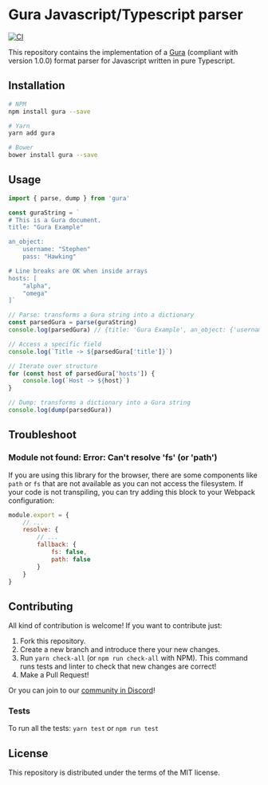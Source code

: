 # Gura Javascript/Typescript parser

[![CI](https://github.com/gura-conf/gura-js-parser/actions/workflows/main.yml/badge.svg?branch=main)](https://github.com/gura-conf/gura-js-parser/actions/workflows/main.yml)

This repository contains the implementation of a [Gura][gura] (compliant with version 1.0.0) format parser for Javascript written in pure Typescript.


## Installation

```sh
# NPM
npm install gura --save

# Yarn
yarn add gura

# Bower
bower install gura --save
```


## Usage

```typescript
import { parse, dump } from 'gura'

const guraString = `
# This is a Gura document.
title: "Gura Example"

an_object:
    username: "Stephen"
    pass: "Hawking"

# Line breaks are OK when inside arrays
hosts: [
    "alpha",
    "omega"
]`

// Parse: transforms a Gura string into a dictionary
const parsedGura = parse(guraString)
console.log(parsedGura) // {title: 'Gura Example', an_object: {'username': 'Stephen', 'pass': 'Hawking'}, hosts: ['alpha', 'omega']}

// Access a specific field
console.log(`Title -> ${parsedGura['title']}`)

// Iterate over structure
for (const host of parsedGura['hosts']) {
    console.log(`Host -> ${host}`)
}

// Dump: transforms a dictionary into a Gura string
console.log(dump(parsedGura))
```

## Troubleshoot


### Module not found: Error: Can't resolve 'fs' (or 'path')

If you are using this library for the browser, there are some components like `path` or `fs` that are not available as you can not access the filesystem. If your code is not transpiling, you can try adding this block to your Webpack configuration:

```javascript
module.export = {
    // ...
    resolve: {
        // ...
        fallback: {
            fs: false,
            path: false
        }
    }
}
```


## Contributing

All kind of contribution is welcome! If you want to contribute just:

1. Fork this repository.
1. Create a new branch and introduce there your new changes.
1. Run `yarn check-all` (or `npm run check-all` with NPM). This command runs tests and linter to check that new changes are correct!
1. Make a Pull Request!

Or you can join to our [community in Discord][discord-server]!


### Tests

To run all the tests: `yarn test` or `npm run test`


## License

This repository is distributed under the terms of the MIT license.


[gura]: https://github.com/gura-conf/gura
[discord-server]: https://discord.gg/Qs5AXPQpKd
